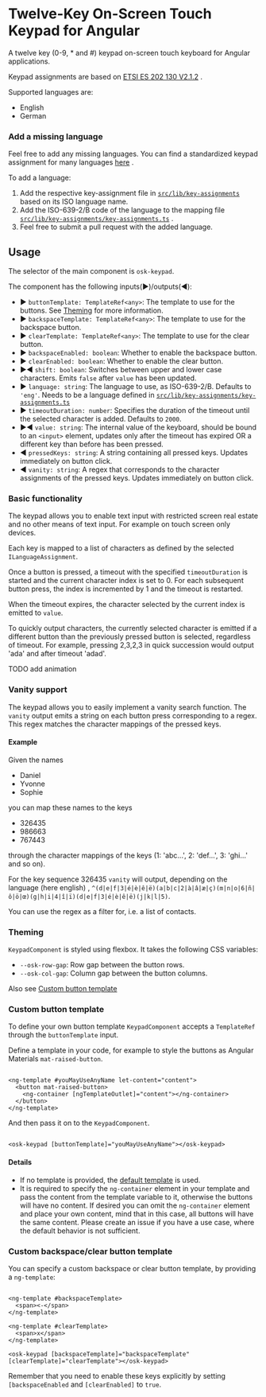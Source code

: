# Twelve-Key On-Screen Touch Keypad for Angular

A twelve key (0-9, * and #) keypad on-screen touch keyboard for Angular applications.

Keypad assignments are based
on [ETSI ES 202 130 V2.1.2](https://www.etsi.org/deliver/etsi_es/202100_202199/202130/02.01.02_60/es_202130v020102p.pdf)
.

Supported languages are:

- English
- German

### Add a missing language

Feel free to add any missing languages. You can find a standardized keypad assignment for many
languages [here](https://www.etsi.org/deliver/etsi_es/202100_202199/202130/02.01.02_60/es_202130v020102p.pdf)
.

To add a language:

1. Add the respective key-assignment file
   in [`src/lib/key-assignments`](projects/ngx-onscreen-twelvekeyboard/src/lib/key-assignments)
   based on its ISO language name.
2. Add the ISO-639-2/B code of the language to the mapping
   file [`src/lib/key-assignments/key-assignments.ts`](projects/ngx-onscreen-twelvekeyboard/src/lib/key-assignments/key-assignments.ts)
   .
3. Feel free to submit a pull request with the added language.

## Usage

The selector of the main component is `osk-keypad`.

The component has the following inputs(:arrow_forward:)/outputs(:arrow_backward:):

- :arrow_forward: `buttonTemplate: TemplateRef<any>`: The template to use for the buttons.
  See [Theming](#theming) for more information.
- :arrow_forward: `backspaceTemplate: TemplateRef<any>`: The template to use for the backspace
  button.
- :arrow_forward: `clearTemplate: TemplateRef<any>`: The template to use for the clear button.
- :arrow_forward: `backspaceEnabled: boolean`: Whether to enable the backspace button.
- :arrow_forward: `clearEnabled: boolean`: Whether to enable the clear button.
- :arrow_forward::arrow_backward: `shift: boolean`: Switches between upper and lower case
  characters. Emits `false` after `value` has been updated.
- :arrow_forward: `language: string`: The language to use, as ISO-639-2/B. Defaults to `'eng'`.
  Needs to be a language defined
  in [`src/lib/key-assignments/key-assignments.ts`](projects/ngx-onscreen-twelvekeyboard/src/lib/key-assignments/key-assignments.ts)
- :arrow_forward: `timeoutDuration: number`: Specifies the duration of the timeout until the
  selected character is added. Defaults to `2000`.
- :arrow_forward::arrow_backward: `value: string`: The internal value of the keyboard, should be
  bound to an `<input>` element, updates only after the timeout has expired OR a different key than
  before has been pressed.
- :arrow_backward: `pressedKeys: string`: A string containing all pressed keys. Updates immediately
  on button click.
- :arrow_backward: `vanity: string`: A regex that corresponds to the character assignments of the
  pressed keys. Updates immediately on button click.

### Basic functionality

The keypad allows you to enable text input with restricted screen real estate and no other means of
text input. For example on touch screen only devices.

Each key is mapped to a list of characters as defined by the selected `ILanguageAssignment`.

Once a button is pressed, a timeout with the specified `timeoutDuration` is started and the current
character index is set to 0. For each subsequent button press, the index is incremented by 1 and the
timeout is restarted.

When the timeout expires, the character selected by the current index is emitted to `value`.

To quickly output characters, the currently selected character is emitted if a different button than
the previously pressed button is selected, regardless of timeout. For example, pressing 2,3,2,3 in
quick succession would output 'ada' and after timeout 'adad'.

TODO add animation

### Vanity support

The keypad allows you to easily implement a vanity search function. The `vanity` output emits a
string on each button press corresponding to a regex. This regex matches the character mappings of
the pressed keys.

#### Example

Given the names

- Daniel
- Yvonne
- Sophie

you can map these names to the keys

- 326435
- 986663
- 767443

through the character mappings of the keys (1: 'abc...', 2: 'def...', 3: 'ghi...' and so on).

For the key sequence 326435 `vanity` will output, depending on the language (here english)
, `^(d|e|f|3|é|è|ê|ë)(a|b|c|2|à|â|æ|ç)(m|n|o|6|ñ|ô|ö|œ)(g|h|i|4|î|ï)(d|e|f|3|é|è|ê|ë)(j|k|l|5)`.

You can use the regex as a filter for, i.e. a list of contacts.

### Theming <a name="theming"></a>

`KeypadComponent` is styled using flexbox. It takes the following CSS variables:

- `--osk-row-gap`: Row gap between the button rows.
- `--osk-col-gap`: Column gap between the button columns.

Also see [Custom button template](#button-template)

### Custom button template <a name="button-template"></a>

To define your own button template `KeypadComponent` accepts a `TemplateRef` through
the `buttonTemplate` input.

Define a template in your code, for example to style the buttons as Angular
Materials `mat-raised-button`.

```angular2html

<ng-template #youMayUseAnyName let-content="content">
  <button mat-raised-button>
    <ng-container [ngTemplateOutlet]="content"></ng-container>
  </button>
</ng-template>
```

And then pass it on to the `KeypadComponent`.

```angular2html

<osk-keypad [buttonTemplate]="youMayUseAnyName"></osk-keypad>
```

#### Details

- If no template is provided,
  the [default template](projects/ngx-onscreen-twelvekeyboard/src/lib/keypad/keypad.component.html)
  is used.
- It is required to specify the `ng-container` element in your template and pass the content from
  the template variable to it, otherwise the buttons will have no content. If desired you can omit
  the `ng-container` element and place your own content, mind that in this case, all buttons will
  have the same content. Please create an issue if you have a use case, where the default behavior
  is not sufficient.

### Custom backspace/clear button template

You can specify a custom backspace or clear button template, by providing a `ng-template`:

```angular2html

<ng-template #backspaceTemplate>
  <span><-</span>
</ng-template>

<ng-template #clearTemplate>
  <span>x</span>
</ng-template>

<osk-keypad [backspaceTemplate]="backspaceTemplate" [clearTemplate]="clearTemplate"></osk-keypad>
```

Remember that you need to enable these keys explicitly by setting `[backspaceEnabled`
and `[clearEnabled]` to `true`.
